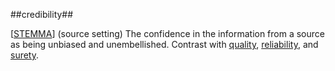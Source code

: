 ##credibility##

\[[STEMMA](SOURCES.md#STEMMA)\] (source setting) The confidence in the information from a source as being unbiased and unembellished. Contrast with [quality](quality.md), [reliability](reliability.md), and [surety](surety.md).
